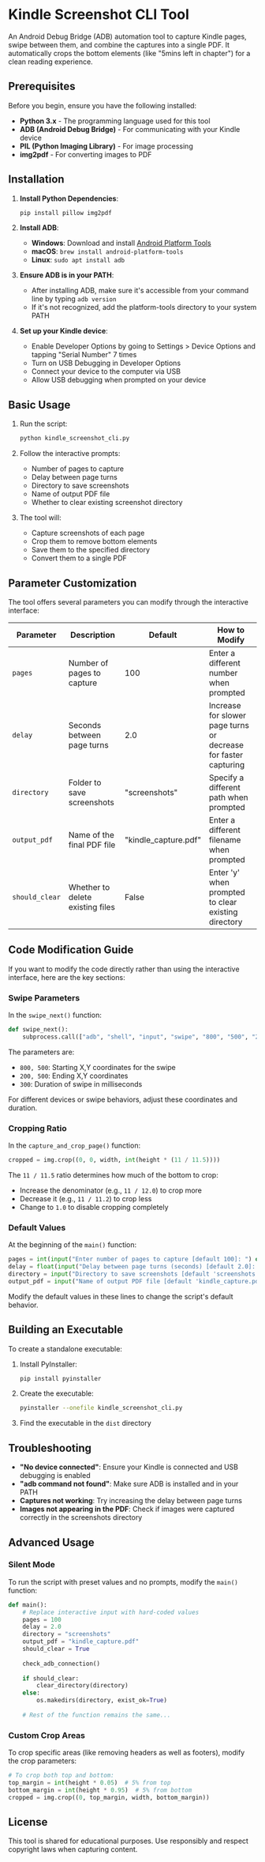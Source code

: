 # Kindle Screenshot CLI Tool

An Android Debug Bridge (ADB) automation tool to capture Kindle pages, swipe between them, and combine the captures into a single PDF. It automatically crops the bottom elements (like "5mins left in chapter") for a clean reading experience.

## Prerequisites

Before you begin, ensure you have the following installed:

- **Python 3.x** - The programming language used for this tool
- **ADB (Android Debug Bridge)** - For communicating with your Kindle device
- **PIL (Python Imaging Library)** - For image processing
- **img2pdf** - For converting images to PDF

## Installation

1. **Install Python Dependencies**:
   ```bash
   pip install pillow img2pdf
   ```

2. **Install ADB**:
   - **Windows**: Download and install [Android Platform Tools](https://developer.android.com/studio/releases/platform-tools)
   - **macOS**: `brew install android-platform-tools`
   - **Linux**: `sudo apt install adb`

3. **Ensure ADB is in your PATH**:
   - After installing ADB, make sure it's accessible from your command line by typing `adb version`
   - If it's not recognized, add the platform-tools directory to your system PATH

4. **Set up your Kindle device**:
   - Enable Developer Options by going to Settings > Device Options and tapping "Serial Number" 7 times
   - Turn on USB Debugging in Developer Options
   - Connect your device to the computer via USB
   - Allow USB debugging when prompted on your device

## Basic Usage

1. Run the script:
   ```bash
   python kindle_screenshot_cli.py
   ```

2. Follow the interactive prompts:
   - Number of pages to capture
   - Delay between page turns
   - Directory to save screenshots
   - Name of output PDF file
   - Whether to clear existing screenshot directory

3. The tool will:
   - Capture screenshots of each page
   - Crop them to remove bottom elements
   - Save them to the specified directory
   - Convert them to a single PDF

## Parameter Customization

The tool offers several parameters you can modify through the interactive interface:

| Parameter | Description | Default | How to Modify |
|-----------|-------------|---------|---------------|
| `pages` | Number of pages to capture | 100 | Enter a different number when prompted |
| `delay` | Seconds between page turns | 2.0 | Increase for slower page turns or decrease for faster capturing |
| `directory` | Folder to save screenshots | "screenshots" | Specify a different path when prompted |
| `output_pdf` | Name of the final PDF file | "kindle_capture.pdf" | Enter a different filename when prompted |
| `should_clear` | Whether to delete existing files | False | Enter 'y' when prompted to clear existing directory |

## Code Modification Guide

If you want to modify the code directly rather than using the interactive interface, here are the key sections:

### Swipe Parameters

In the `swipe_next()` function:

```python
def swipe_next():
    subprocess.call(["adb", "shell", "input", "swipe", "800", "500", "200", "500", "300"], stderr=subprocess.DEVNULL)
```

The parameters are:
- `800, 500`: Starting X,Y coordinates for the swipe
- `200, 500`: Ending X,Y coordinates
- `300`: Duration of swipe in milliseconds

For different devices or swipe behaviors, adjust these coordinates and duration.

### Cropping Ratio

In the `capture_and_crop_page()` function:

```python
cropped = img.crop((0, 0, width, int(height * (11 / 11.5))))
```

The `11 / 11.5` ratio determines how much of the bottom to crop:
- Increase the denominator (e.g., `11 / 12.0`) to crop more
- Decrease it (e.g., `11 / 11.2`) to crop less
- Change to `1.0` to disable cropping completely

### Default Values

At the beginning of the `main()` function:

```python
pages = int(input("Enter number of pages to capture [default 100]: ") or 100)
delay = float(input("Delay between page turns (seconds) [default 2.0]: ") or 2.0)
directory = input("Directory to save screenshots [default 'screenshots']: ") or "screenshots"
output_pdf = input("Name of output PDF file [default 'kindle_capture.pdf']: ") or "kindle_capture.pdf"
```

Modify the default values in these lines to change the script's default behavior.

## Building an Executable

To create a standalone executable:

1. Install PyInstaller:
   ```bash
   pip install pyinstaller
   ```

2. Create the executable:
   ```bash
   pyinstaller --onefile kindle_screenshot_cli.py
   ```

3. Find the executable in the `dist` directory

## Troubleshooting

- **"No device connected"**: Ensure your Kindle is connected and USB debugging is enabled
- **"adb command not found"**: Make sure ADB is installed and in your PATH
- **Captures not working**: Try increasing the delay between page turns
- **Images not appearing in the PDF**: Check if images were captured correctly in the screenshots directory

## Advanced Usage

### Silent Mode

To run the script with preset values and no prompts, modify the `main()` function:

```python
def main():
    # Replace interactive input with hard-coded values
    pages = 100
    delay = 2.0
    directory = "screenshots"
    output_pdf = "kindle_capture.pdf"
    should_clear = True
    
    check_adb_connection()
    
    if should_clear:
        clear_directory(directory)
    else:
        os.makedirs(directory, exist_ok=True)
    
    # Rest of the function remains the same...
```

### Custom Crop Areas

To crop specific areas (like removing headers as well as footers), modify the crop parameters:

```python
# To crop both top and bottom:
top_margin = int(height * 0.05)  # 5% from top
bottom_margin = int(height * 0.95)  # 5% from bottom
cropped = img.crop((0, top_margin, width, bottom_margin))
```

## License

This tool is shared for educational purposes. Use responsibly and respect copyright laws when capturing content.
